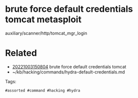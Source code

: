 # brute force default credentials tomcat metasploit
auxiliary/scanner/http/tomcat_mgr_login

# Related

- [20221003150804](/zet/20221003150804/README.md) brute force default credentials tomcat
- ~/kb/hacking/commands/hydra-default-credentials.md

Tags:

    #assorted #command #hacking #hydra
